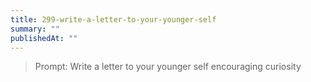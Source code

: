 ```yaml
---
title: 299-write-a-letter-to-your-younger-self
summary: ""
publishedAt: ""
---
```


> Prompt: Write a letter to your younger self encouraging curiosity

